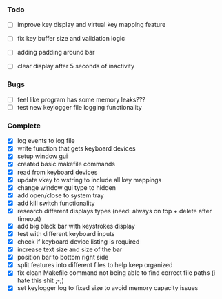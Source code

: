 ### Todo
- [ ] improve key display and virtual key mapping feature
- [ ] fix key buffer size and validation logic 

- [ ] adding padding around bar
- [ ] clear display after 5 seconds of inactivity

### Bugs
- [ ] feel like program has some memory leaks???
- [ ] test new keylogger file logging functionality

### Complete
- [x] log events to log file
- [x] write function that gets keyboard devices
- [x] setup window gui
- [x] created basic makefile commands
- [x] read from keyboard devices
- [x] update vkey to wstring to include all key mappings
- [x] change window gui type to hidden
- [x] add open/close to system tray
- [x] add kill switch functionality
- [x] research different displays types (need: always on top + delete after timeout)
- [x] add big black bar with keystrokes display 
- [x] test with different keyboard inputs
- [x] check if keyboard device listing is required
- [x] increase text size and size of the bar
- [x] position bar to bottom right side  
- [x] split features into different files to help keep organized
- [x] fix clean Makefile command not being able to find correct file paths (i hate this shit ;-;)
- [x] set keylogger log to fixed size to avoid memory capacity issues
